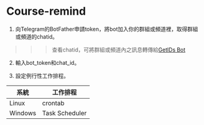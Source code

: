 # Course-remind

1. 向Telegram的BotFather申請token，將bot加入你的群組或頻道裡，取得群組或頻道的chatid。
>>>   查看chatid，可將群組或頻道內之訊息轉傳給[GetIDs Bot](https://t.me/getidsbot)
2. 輸入bot_token和chat_id。

3. 設定例行性工作排程。

 | 系統 | 工作排程 |
 | --- | --- |
 | Linux | crontab |
 | Windows | Task Scheduler |
